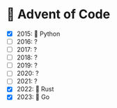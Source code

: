 🎄 Advent of Code
=================

- [x] 2015: 🐍 Python
- [ ] 2016: ?
- [ ] 2017: ?
- [ ] 2018: ?
- [ ] 2019: ?
- [ ] 2020: ?
- [ ] 2021: ?
- [x] 2022: 🦀 Rust
- [x] 2023: 🐹 Go
